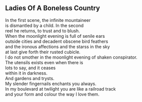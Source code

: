 Ladies Of A Boneless Country
----------------------------
In the first scene, the infinite mountaineer  
is dismantled by a child. In the second  
reel he returns, to trust and to blush.  
When the moonlight evening is full of senile ears  
outside cities and decadent obscene bird feathers  
and the ironous affections and the starss in the sky  
at last give forth their rusted cubicle.  
I do not smother in the moonlight evening of shaken conspirator.  
The utensils exists even when there is  
lots to say, and it ceases  
within it in darkness.  
And gardens and trysts.  
My slender fingernails enchants you always.  
In my boulevard at twilight you are like a railroad track  
and your form and colour the way I love them.  
